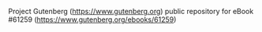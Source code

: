 Project Gutenberg (https://www.gutenberg.org) public repository for eBook #61259 (https://www.gutenberg.org/ebooks/61259)
